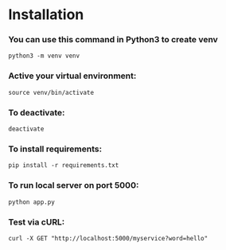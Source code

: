 # Installation

### You can use this command in Python3 to create venv
    python3 -m venv venv

### Active your virtual environment:    
    source venv/bin/activate
    
### To deactivate:
    deactivate

### To install requirements:
    pip install -r requirements.txt

### To run local server on port 5000:
    python app.py

### Test via cURL:
    curl -X GET "http://localhost:5000/myservice?word=hello"
